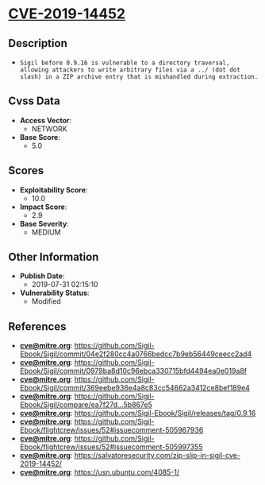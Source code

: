
# [CVE-2019-14452](https://cve.mitre.org/cgi-bin/cvename.cgi?name=CVE-2019-14452)

## Description

- `Sigil before 0.9.16 is vulnerable to a directory traversal, allowing attackers to write arbitrary files via a ../ (dot dot slash) in a ZIP archive entry that is mishandled during extraction.`

## Cvss Data

- **Access Vector**:
  - NETWORK
- **Base Score**:
  - 5.0

## Scores

- **Exploitability Score**:
  - 10.0
- **Impact Score**:
  - 2.9
- **Base Severity**:
  - MEDIUM

## Other Information

- **Publish Date**:
  - 2019-07-31 02:15:10
- **Vulnerability Status**:
  - Modified

## References

- **cve@mitre.org**: https://github.com/Sigil-Ebook/Sigil/commit/04e2f280cc4a0766bedcc7b9eb56449ceecc2ad4
- **cve@mitre.org**: https://github.com/Sigil-Ebook/Sigil/commit/0979ba8d10c96ebca330715bfd4494ea0e019a8f
- **cve@mitre.org**: https://github.com/Sigil-Ebook/Sigil/commit/369eebe936e4a8c83cc54662a3412ce8bef189e4
- **cve@mitre.org**: https://github.com/Sigil-Ebook/Sigil/compare/ea7f27d...5b867e5
- **cve@mitre.org**: https://github.com/Sigil-Ebook/Sigil/releases/tag/0.9.16
- **cve@mitre.org**: https://github.com/Sigil-Ebook/flightcrew/issues/52#issuecomment-505967936
- **cve@mitre.org**: https://github.com/Sigil-Ebook/flightcrew/issues/52#issuecomment-505997355
- **cve@mitre.org**: https://salvatoresecurity.com/zip-slip-in-sigil-cve-2019-14452/
- **cve@mitre.org**: https://usn.ubuntu.com/4085-1/
